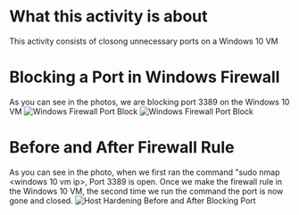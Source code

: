 # What this activity is about
This activity consists of closong unnecessary ports on a Windows 10 VM

# Blocking a Port in Windows Firewall
As you can see in the photos, we are blocking port 3389 on the Windows 10 VM
![Windows Firewall Port Block](https://github.com/user-attachments/assets/aa49f625-ffc3-459b-bc8b-892c5350901e)
![Windows Firewall Port Block](https://github.com/user-attachments/assets/13c7c4c1-95ae-4986-acc9-b89315aec531)

# Before and After Firewall Rule
As you can see in the photo, when we first ran the command "sudo nmap <windows 10 vm ip>, Port 3389 is open. 
Once we make the firewall rule in the Windows 10 VM, the second time we run the command the port is now gone and closed.
![Host Hardening Before and After Blocking Port](https://github.com/user-attachments/assets/c1f7237b-b340-4dcf-8ddd-a2e2409727b1)
